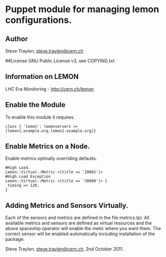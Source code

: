 # Puppet module for managing lemon configurations.

## Author
Steve Traylen, steve.traylen@cern.ch

##License
GNU Public License v3, see COPYING.txt.
 
## Information on LEMON 
LHC Era Monitoring - http://cern.ch/lemon

## Enable the Module
To enable this module it requires.

    class { 'lemon': lemonservers => [lemon1.example.org,lemon2.example.org]}

## Enable Metrics on a Node.
Enable metrics optinally overriding defaults.

    #High Load.
    Lemon::Virtual::Metric <|title == '20002'|>   
    #High Load Exception
    Lemon::Virtual::Metric <|title == '30008'|> { 
     timing => 120,
    }

## Adding Metrics and Sensors Virtually.
Each of the sensors and metrics are defined in the file metrics.tpl.
All available metrics and sensors are defined as virtual resources
and the above spaceship operator will enable the metic where you
want them. The correct sensor will be enabled automatically including
installation of the package.

Steve Traylen, steve.traylen@cern.ch, 2nd October 2011.
